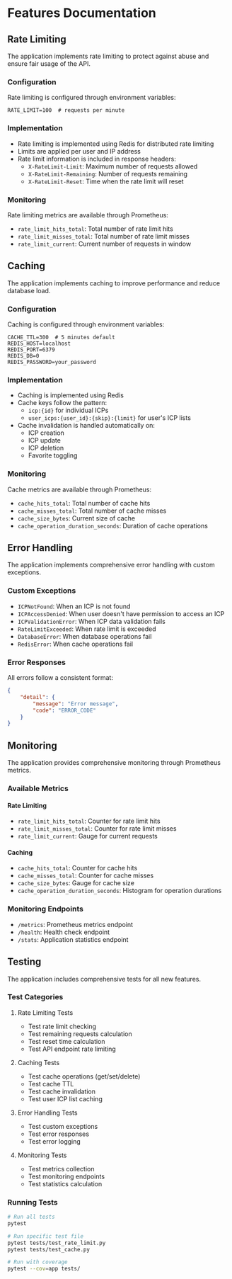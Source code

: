 # Features Documentation

## Rate Limiting

The application implements rate limiting to protect against abuse and ensure fair usage of the API.

### Configuration

Rate limiting is configured through environment variables:

```env
RATE_LIMIT=100  # requests per minute
```

### Implementation

- Rate limiting is implemented using Redis for distributed rate limiting
- Limits are applied per user and IP address
- Rate limit information is included in response headers:
  - `X-RateLimit-Limit`: Maximum number of requests allowed
  - `X-RateLimit-Remaining`: Number of requests remaining
  - `X-RateLimit-Reset`: Time when the rate limit will reset

### Monitoring

Rate limiting metrics are available through Prometheus:

- `rate_limit_hits_total`: Total number of rate limit hits
- `rate_limit_misses_total`: Total number of rate limit misses
- `rate_limit_current`: Current number of requests in window

## Caching

The application implements caching to improve performance and reduce database load.

### Configuration

Caching is configured through environment variables:

```env
CACHE_TTL=300  # 5 minutes default
REDIS_HOST=localhost
REDIS_PORT=6379
REDIS_DB=0
REDIS_PASSWORD=your_password
```

### Implementation

- Caching is implemented using Redis
- Cache keys follow the pattern:
  - `icp:{id}` for individual ICPs
  - `user_icps:{user_id}:{skip}:{limit}` for user's ICP lists
- Cache invalidation is handled automatically on:
  - ICP creation
  - ICP update
  - ICP deletion
  - Favorite toggling

### Monitoring

Cache metrics are available through Prometheus:

- `cache_hits_total`: Total number of cache hits
- `cache_misses_total`: Total number of cache misses
- `cache_size_bytes`: Current size of cache
- `cache_operation_duration_seconds`: Duration of cache operations

## Error Handling

The application implements comprehensive error handling with custom exceptions.

### Custom Exceptions

- `ICPNotFound`: When an ICP is not found
- `ICPAccessDenied`: When user doesn't have permission to access an ICP
- `ICPValidationError`: When ICP data validation fails
- `RateLimitExceeded`: When rate limit is exceeded
- `DatabaseError`: When database operations fail
- `RedisError`: When cache operations fail

### Error Responses

All errors follow a consistent format:

```json
{
    "detail": {
        "message": "Error message",
        "code": "ERROR_CODE"
    }
}
```

## Monitoring

The application provides comprehensive monitoring through Prometheus metrics.

### Available Metrics

#### Rate Limiting
- `rate_limit_hits_total`: Counter for rate limit hits
- `rate_limit_misses_total`: Counter for rate limit misses
- `rate_limit_current`: Gauge for current requests

#### Caching
- `cache_hits_total`: Counter for cache hits
- `cache_misses_total`: Counter for cache misses
- `cache_size_bytes`: Gauge for cache size
- `cache_operation_duration_seconds`: Histogram for operation durations

### Monitoring Endpoints

- `/metrics`: Prometheus metrics endpoint
- `/health`: Health check endpoint
- `/stats`: Application statistics endpoint

## Testing

The application includes comprehensive tests for all new features.

### Test Categories

1. Rate Limiting Tests
   - Test rate limit checking
   - Test remaining requests calculation
   - Test reset time calculation
   - Test API endpoint rate limiting

2. Caching Tests
   - Test cache operations (get/set/delete)
   - Test cache TTL
   - Test cache invalidation
   - Test user ICP list caching

3. Error Handling Tests
   - Test custom exceptions
   - Test error responses
   - Test error logging

4. Monitoring Tests
   - Test metrics collection
   - Test monitoring endpoints
   - Test statistics calculation

### Running Tests

```bash
# Run all tests
pytest

# Run specific test file
pytest tests/test_rate_limit.py
pytest tests/test_cache.py

# Run with coverage
pytest --cov=app tests/
``` 